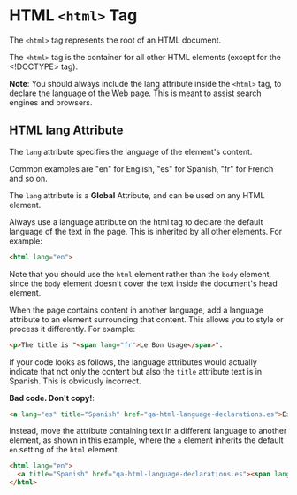 # HTML `<html>` Tag

The `<html>` tag represents the root of an HTML document.

The `<html>` tag is the container for all other HTML elements (except for the <!DOCTYPE> tag).

**Note**: You should always include the lang attribute inside the `<html>` tag, to declare the language of the Web page. This is meant to assist search engines and browsers.

## HTML lang Attribute

The `lang` attribute specifies the language of the element's content.

Common examples are "en" for English, "es" for Spanish, "fr" for French and so on.

The `lang` attribute is a **Global** Attribute, and can be used on any HTML element.

Always use a language attribute on the html tag to declare the default language of the text in the page. This is inherited by all other elements. For example:

```html
<html lang="en">
```

Note that you should use the `html` element rather than the `body` element, since the `body` element doesn't cover the text inside the document's head element.

When the page contains content in another language, add a language attribute to an element surrounding that content. This allows you to style or process it differently. For example:

```html
<p>The title is "<span lang="fr">Le Bon Usage</span>".
```

If your code looks as follows, the language attributes would actually indicate that not only the content but also the `title` attribute text is in Spanish. This is obviously incorrect.

**Bad code. Don't copy!**:

```html
<a lang="es" title="Spanish" href="qa-html-language-declarations.es">Español</a>
```

Instead, move the attribute containing text in a different language to another element, as shown in this example, where the `a` element inherits the default `en` setting of the `html` element.

```html
<html lang="en">
  <a title="Spanish" href="qa-html-language-declarations.es"><span lang="es">Español</span></a>
</html>
```
